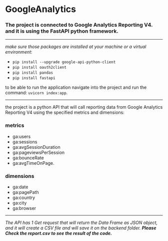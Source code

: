 # GoogleAnalytics

### The project is connected to Google Analytics Reporting V4. and it is using the FastAPI python framework.
---
*make sure those packages are installed at your machine or a virtual environment*:
- `pip install --upgrade google-api-python-client`
- `pip install oauth2client`
- `pip install pandas`
- `pip install fastapi`

to be able to run the application navigate into the project and run the command: `uvicorn index:app`.

---

the project is a python API that will call reporting data from Google Analytics Reporting V4 using the specified metrics and dimensions:

### metrics
- ga:users
- ga:sessions
- ga:avgSessionDuration
- ga:pageviewsPerSession
- ga:bounceRate
- ga:avgTimeOnPage.
### dimensions
- ga:date 
- ga:pagePath
- ga:country
- ga:city 
- ga:browser

---

*The API has 1 Get request that will return the Data Frame as JSON object, and it will create a CSV file and will save it on the backend folder. **Please Check the report.csv to see the result of the code.***
